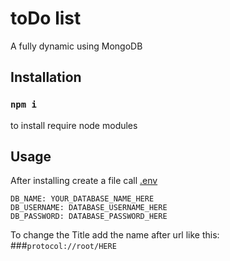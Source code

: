 # toDo list
A fully dynamic using MongoDB

## Installation
### `npm i` 
to install require node modules

## Usage

After installing create a file call [.env](https://nodejs.dev/learn/how-to-read-environment-variables-from-nodejs)
```.env
DB_NAME: YOUR_DATABASE_NAME_HERE
DB_USERNAME: DATABASE_USERNAME_HERE
DB_PASSWORD: DATABASE_PASSWORD_HERE
```

To change the Title add the name after url like this:
###`protocol://root/HERE`

